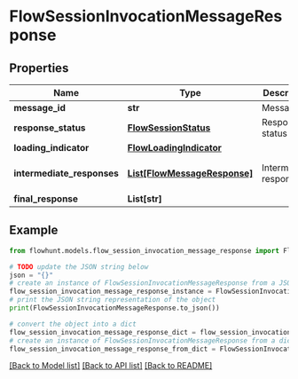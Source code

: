 # FlowSessionInvocationMessageResponse


## Properties

Name | Type | Description | Notes
------------ | ------------- | ------------- | -------------
**message_id** | **str** | Message ID | 
**response_status** | [**FlowSessionStatus**](FlowSessionStatus.md) | Response status | 
**loading_indicator** | [**FlowLoadingIndicator**](FlowLoadingIndicator.md) |  | [optional] 
**intermediate_responses** | [**List[FlowMessageResponse]**](FlowMessageResponse.md) | Intermediate responses | [optional] [default to []]
**final_response** | **List[str]** |  | [optional] 

## Example

```python
from flowhunt.models.flow_session_invocation_message_response import FlowSessionInvocationMessageResponse

# TODO update the JSON string below
json = "{}"
# create an instance of FlowSessionInvocationMessageResponse from a JSON string
flow_session_invocation_message_response_instance = FlowSessionInvocationMessageResponse.from_json(json)
# print the JSON string representation of the object
print(FlowSessionInvocationMessageResponse.to_json())

# convert the object into a dict
flow_session_invocation_message_response_dict = flow_session_invocation_message_response_instance.to_dict()
# create an instance of FlowSessionInvocationMessageResponse from a dict
flow_session_invocation_message_response_from_dict = FlowSessionInvocationMessageResponse.from_dict(flow_session_invocation_message_response_dict)
```
[[Back to Model list]](../README.md#documentation-for-models) [[Back to API list]](../README.md#documentation-for-api-endpoints) [[Back to README]](../README.md)


